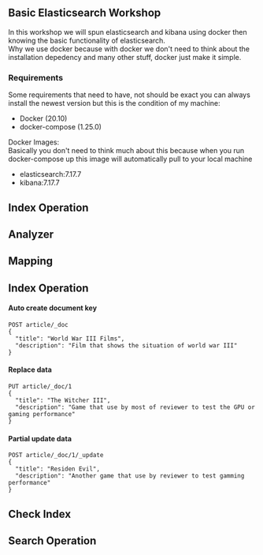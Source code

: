 ## Basic Elasticsearch Workshop
In this workshop we will spun elasticsearch and kibana using docker then knowing the basic functionality of elasticsearch. \
Why we use docker because with docker we don't need to think about the installation depedency and many other stuff, docker just make it simple.

### Requirements
Some requirements that need to have, not should be exact you can always install the newest version but this is the condition of my machine:
- Docker (20.10) 
- docker-compose (1.25.0)

Docker Images:\
Basically you don't need to think much about this because when you run docker-compose up this image will automatically pull to your local machine
- elasticsearch:7.17.7
- kibana:7.17.7

## Index Operation

## Analyzer

## Mapping

## Index Operation
#### Auto create document key
```
POST article/_doc
{
  "title": "World War III Films",
  "description": "Film that shows the situation of world war III"
}
```
#### Replace data
```
PUT article/_doc/1
{
  "title": "The Witcher III",
  "description": "Game that use by most of reviewer to test the GPU or gaming performance"
}
```
#### Partial update data
```
POST article/_doc/1/_update
{
  "title": "Residen Evil",
  "description": "Another game that use by reviewer to test gamming performance"
}
```
## Check Index

## Search Operation
